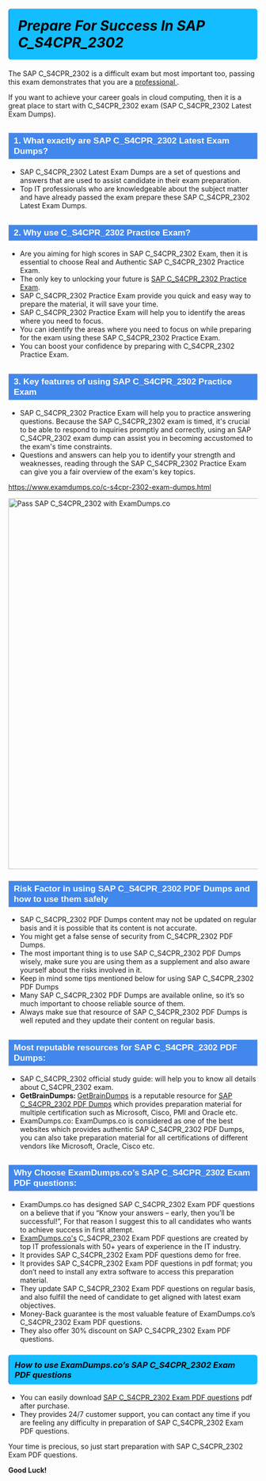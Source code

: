 <h1>                <strong><span style="display: block; color: #000000; background: #14BDFF; border: 0.5px solid #AED6F1; border-left: 3px solid #3498DB; padding: .6em; border-radius: 6px;">                     <em>Prepare For Success In SAP C_S4CPR_2302</em>                </span></strong>            </h1>                                    <p>The SAP C_S4CPR_2302 is a difficult exam but most important too, passing this exam demonstrates that you are a <a href="https://www.examdumps.co/">professional </a>.</p>                        <p>If you want to achieve your career goals in cloud computing, then it is a great place to start with C_S4CPR_2302 exam (SAP C_S4CPR_2302 <span class="exam_variation">Latest Exam Dumps</span>).</p>                        <h2 style="background: #4287ec; border: 1px solid #cccccc; padding: 5px 10px;">                <span style="color: #ffffff;">                    <span style="font-size: 11pt;">                        <span style="line-height: normal;">                            <span style="font-family: Calibri,sans-serif;">                                <strong>                                    <span style="font-size: 13.0pt;">1. What exactly are SAP C_S4CPR_2302 <span class="exam_variation">Latest Exam Dumps</span>?</span>                                </strong>                            </span>                        </span>                    </span>                </span>            </h2>                        <ul>                <li>SAP C_S4CPR_2302 <span class="exam_variation">Latest Exam Dumps</span> are a set of questions and answers that are used to assist candidate in their exam preparation.</li>                <li>Top IT professionals who are knowledgeable about the subject matter and have already passed the exam prepare these SAP C_S4CPR_2302 <span class="exam_variation">Latest Exam Dumps</span>.</li>            </ul>                        <h2 style="background: #4287ec; border: 1px solid #cccccc; padding: 5px 10px;">                <span style="color: #ffffff;">                    <span style="font-size: 11pt;">                        <span style="line-height: normal;">                            <span style="font-family: Calibri,sans-serif;">                                <strong>                                    <span style="font-size: 13.0pt;">2. Why use C_S4CPR_2302 <span class="exam_variation2">Practice Exam</span>?</span>                                </strong>                            </span>                        </span>                    </span>                </span>            </h2>                        <ul>                <li>Are you aiming for high scores in SAP C_S4CPR_2302 Exam, then it is essential to choose Real and Authentic SAP C_S4CPR_2302 <span class="exam_variation2">Practice Exam</span>. </li>                <li>The only key to unlocking your future is <a href="https://www.examdumps.co/c-s4cpr-2302-exam-dumps.html">SAP C_S4CPR_2302 <span class="exam_variation2">Practice Exam</span></a>.</li>                <li>SAP C_S4CPR_2302 <span class="exam_variation2">Practice Exam</span> provide you quick and easy way to prepare the material, it will save your time. </li>                <li>SAP C_S4CPR_2302 <span class="exam_variation2">Practice Exam</span> will help you to identify the areas where you need to focus.</li>                <li>You can identify the areas where you need to focus on while preparing for the exam using these SAP C_S4CPR_2302 <span class="exam_variation2">Practice Exam</span>.</li>                <li>You can boost your confidence by preparing with C_S4CPR_2302 <span class="exam_variation2">Practice Exam</span>.</li>            </ul>                        <h2 style="background: #4287ec; border: 1px solid #cccccc; padding: 5px 10px;">                <span style="color: #ffffff;">                    <span style="font-size: 11pt;">                        <span style="line-height: normal;">                            <span style="font-family: Calibri,sans-serif;">                                <strong>                                    <span style="font-size: 13.0pt;">3. Key features of using SAP C_S4CPR_2302 <span class="exam_variation2">Practice Exam</span></span>                                </strong>                            </span>                        </span>                    </span>                </span>            </h2>                        <ul>                <li>SAP C_S4CPR_2302 <span class="exam_variation2">Practice Exam</span> will help you to practice answering questions. Because the SAP C_S4CPR_2302 exam is timed, it's crucial to be able to                 respond to inquiries promptly and correctly, using an SAP C_S4CPR_2302 exam dump                 can assist you in becoming accustomed to the exam's time constraints.</li>                <li>Questions and answers can help you to identify your strength and weaknesses, reading through the SAP C_S4CPR_2302 <span class="exam_variation2">Practice Exam</span>                 can give you a fair overview of the exam's key topics.</li>            </ul>                        <p><a href="https://www.examdumps.co/c-s4cpr-2302-exam-dumps.html">https://www.examdumps.co/c-s4cpr-2302-exam-dumps.html</a></p>                        <p><a href="https://www.examdumps.co/"><img src="https://www.examdumps.co//images/banners/big-sale-20-percent-discount-offer-examdumps.jpg" class="postImage" alt="Pass SAP C_S4CPR_2302 with ExamDumps.co" width="750"></a></p>                                        <h3 style="background: #4287ec; border: 1px solid #cccccc; padding: 5px 10px;">                <span style="color: #ffffff;">                    <span style="font-size: 11pt;">                        <span style="line-height: normal;">                            <span style="font-family: Calibri,sans-serif;">                                <strong>                                    <span style="font-size: 13.0pt;">Risk Factor in using SAP C_S4CPR_2302 <span class="exam_variation3">PDF Dumps</span> and how to use them safely</span>                                </strong>                            </span>                        </span>                    </span>                </span>            </h3>                        <ul>                <li>SAP C_S4CPR_2302 <span class="exam_variation3">PDF Dumps</span> content may not be updated on regular basis and it is possible that its content is not accurate.</li>                <li>You might get a false sense of security from C_S4CPR_2302 <span class="exam_variation3">PDF Dumps</span>.</li>                <li>The most important thing is to use SAP C_S4CPR_2302 <span class="exam_variation3">PDF Dumps</span> wisely, make sure you are using them as a supplement and also aware yourself about the risks involved in it.</li>                <li>Keep in mind some tips mentioned below for using SAP C_S4CPR_2302 <span class="exam_variation3">PDF Dumps</span></li>                <li>Many SAP C_S4CPR_2302 <span class="exam_variation3">PDF Dumps</span> are available online, so it’s so much important to choose reliable source of them.</li>                <li>Always make sue that resource of SAP C_S4CPR_2302 <span class="exam_variation3">PDF Dumps</span> is well reputed and they update their content on regular basis.</li>            </ul>                                    <h2 style="background: #4287ec; border: 1px solid #cccccc; padding: 5px 10px;">                <span style="color: #ffffff;">                    <span style="font-size: 11pt;">                        <span style="line-height: normal;">                            <span style="font-family: Calibri,sans-serif;">                                <strong>                                    <span style="font-size: 13.0pt;">Most reputable resources for SAP C_S4CPR_2302 <span class="exam_variation3">PDF Dumps</span>:</span>                                </strong>                            </span>                        </span>                    </span>                </span>            </h2>                        <ul>                <li>SAP C_S4CPR_2302 official study guide: will help you to know all details about C_S4CPR_2302 exam.</li>                <li><strong>GetBrainDumps: </strong> <a href="https://www.getbraindumps.com/">GetBrainDumps</a> is a reputable resource for <a href="https://www.examdumps.co/sap-exam-dumps.html">SAP C_S4CPR_2302 <span class="exam_variation3">PDF Dumps</span></a> which provides preparation material for                 multiple certification such as Microsoft, Cisco, PMI and Oracle etc.</li>                <li>ExamDumps.co: ExamDumps.co is considered as one of the best websites which provides authentic SAP C_S4CPR_2302 <span class="exam_variation3">PDF Dumps</span>, you can also                 take preparation material for all certifications of different vendors like Microsoft, Oracle, Cisco etc.</li>            </ul>                        <h2 style="background: #4287ec; border: 1px solid #cccccc; padding: 5px 10px;">                <span style="color: #ffffff;">                    <span style="font-size: 11pt;">                        <span style="line-height: normal;">                            <span style="font-family: Calibri,sans-serif;">                                <strong>                                    <span style="font-size: 13.0pt;">Why Choose ExamDumps.co’s SAP C_S4CPR_2302 <span class="exam_variation4">Exam PDF questions</span>:</span>                                </strong>                            </span>                        </span>                    </span>                </span>            </h2>                        <ul>                <li>ExamDumps.co has designed SAP C_S4CPR_2302 <span class="exam_variation4">Exam PDF questions</span> on a believe that if you “Know your answers – early, then you’ll be successful!”, For that reason I suggest this to all candidates who wants to achieve success in first attempt.</li>                <li><a href="https://www.examdumps.co/">ExamDumps.co's</a> C_S4CPR_2302 <span class="exam_variation4">Exam PDF questions</span> are created by top IT professionals with 50+ years of experience in the IT industry.</li>                <li>It provides SAP C_S4CPR_2302 <span class="exam_variation4">Exam PDF questions</span> demo for free. </li>                <li>It provides SAP C_S4CPR_2302 <span class="exam_variation4">Exam PDF questions</span> in pdf format; you don’t need to install any extra software to access this preparation material.</li>                <li>They update SAP C_S4CPR_2302 <span class="exam_variation4">Exam PDF questions</span> on regular basis, and also fulfill the need of candidate to get aligned with latest exam objectives.</li>                <li>Money-Back guarantee is the most valuable feature of ExamDumps.co’s C_S4CPR_2302 <span class="exam_variation4">Exam PDF questions</span>. </li>                <li>They also offer 30% discount on SAP C_S4CPR_2302 <span class="exam_variation4">Exam PDF questions</span>.</li>            </ul>                        <h3>                <strong>                    <span style="display: block; color: #000000; background: #14BDFF; border: 0.5px solid #AED6F1; border-left: 3px solid #3498DB; padding: .6em; border-radius: 6px;">                        <em>How to use ExamDumps.co’s SAP C_S4CPR_2302 <span class="exam_variation4">Exam PDF questions</span></em>                    </span>                </strong>            </h3>                        <ul>                <li>You can easily download <a href="https://www.examdumps.co/c-s4cpr-2302-exam-dumps.html">SAP C_S4CPR_2302 <span class="exam_variation4">Exam PDF questions</span></a> pdf after purchase.</li>                <li>They provides 24/7 customer support, you can contact any time if you are feeling any difficulty in preparation of SAP C_S4CPR_2302 <span class="exam_variation4">Exam PDF questions</span>.</li>            </ul>                        <p>Your time is precious, so just start preparation with SAP C_S4CPR_2302 <span class="exam_variation4">Exam PDF questions</span>. </p>            <p><strong>Good Luck!</strong></p>        
